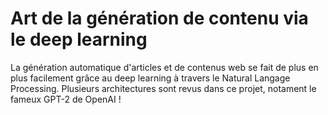 # Art de la génération de contenu via le deep learning

La génération automatique d'articles et de contenus web se fait de plus en plus facilement grâce au deep learning à travers le Natural Langage Processing. Plusieurs architectures sont revus dans ce projet, notament le fameux GPT-2 de OpenAI !